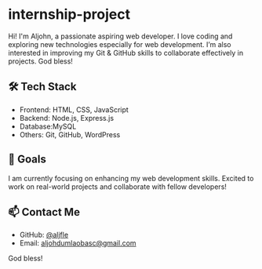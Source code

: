 # internship-project
Hi! I'm Aljohn, a passionate aspiring web developer. I love coding and exploring new technologies especially for web development. I’m also interested in improving my Git & GitHub skills to collaborate effectively in projects. God bless!

## 🛠 Tech Stack
- Frontend: HTML, CSS, JavaScript
- Backend: Node.js, Express.js
- Database:MySQL
- Others: Git, GitHub, WordPress

## 🎯 Goals
I am currently focusing on enhancing my web development skills. Excited to work on real-world projects and collaborate with fellow developers!

## 📫 Contact Me
- GitHub: [@aljfle](https://github.com/aljfle)
- Email: aljohdumlaobasc@gmail.com

God bless!
